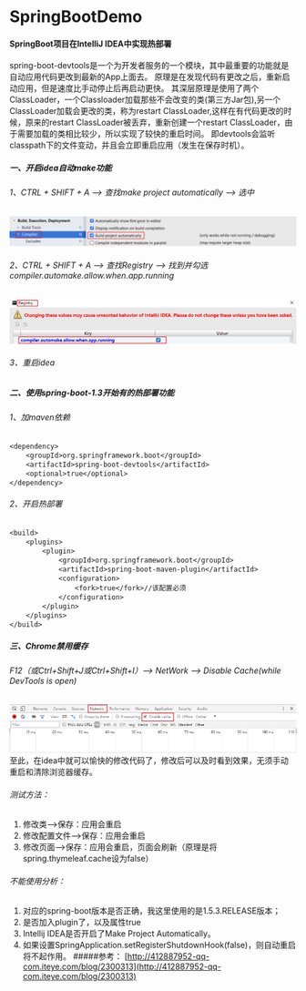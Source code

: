 # SpringBootDemo

#### SpringBoot项目在IntelliJ IDEA中实现热部署
spring-boot-devtools是一个为开发者服务的一个模块，其中最重要的功能就是自动应用代码更改到最新的App上面去。
原理是在发现代码有更改之后，重新启动应用，但是速度比手动停止后再启动更快。
其深层原理是使用了两个ClassLoader，一个Classloader加载那些不会改变的类(第三方Jar包),另一个ClassLoader加载会更改的类，称为restart ClassLoader,这样在有代码更改的时候，原来的restart ClassLoader被丢弃，重新创建一个restart ClassLoader，由于需要加载的类相比较少，所以实现了较快的重启时间。
即devtools会监听classpath下的文件变动，并且会立即重启应用（发生在保存时机）。
##### 一、开启idea自动make功能 
###### 1、CTRL + SHIFT + A --> 查找make project automatically --> 选中
 ![配置自动编译](md/build-auto.png)
###### 2、CTRL + SHIFT + A --> 查找Registry --> 找到并勾选compiler.automake.allow.when.app.running
 ![配置自动编译](md/compiler-auto.png)
###### 3、重启idea 
##### 二、使用spring-boot-1.3开始有的热部署功能 
###### 1、加maven依赖
```
<dependency>
    <groupId>org.springframework.boot</groupId>
    <artifactId>spring-boot-devtools</artifactId>
    <optional>true</optional>
</dependency>
```
###### 2、开启热部署
```
<build>
    <plugins>
        <plugin>
            <groupId>org.springframework.boot</groupId>
            <artifactId>spring-boot-maven-plugin</artifactId>
            <configuration>
                <fork>true</fork>//该配置必须
            </configuration>
        </plugin>
    </plugins>
</build>
```
##### 三、Chrome禁用缓存 
###### F12（或Ctrl+Shift+J或Ctrl+Shift+I）--> NetWork --> Disable Cache(while DevTools is open) 
![禁用浏览器缓存](md/disable-cache.png)
至此，在idea中就可以愉快的修改代码了，修改后可以及时看到效果，无须手动重启和清除浏览器缓存。
###### 测试方法：
1. 修改类-->保存：应用会重启
2. 修改配置文件-->保存：应用会重启
3. 修改页面-->保存：应用会重启，页面会刷新（原理是将spring.thymeleaf.cache设为false）
###### 不能使用分析：
1. 对应的spring-boot版本是否正确，我这里使用的是1.5.3.RELEASE版本；
2. 是否加入plugin了，以及属性<fork>true</fork>
3. Intellij IDEA是否开启了Make Project Automatically。
4. 如果设置SpringApplication.setRegisterShutdownHook(false)，则自动重启将不起作用。
#####参考：
[http://412887952-qq-com.iteye.com/blog/2300313](http://412887952-qq-com.iteye.com/blog/2300313)